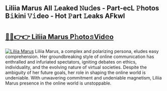 ## Liliia Marus All 𝙻eaked 𝙽u𝚍es - Part-ecL 𝙿hotos B𝚒kini 𝚅𝚒deo - Hot 𝙿art 𝙻eaks AFkwl

# <h2><a href="http://ld3mdv.urlbe.top/?page=Liliia+Marus">🔗🔗👉👉 Liliia Marus P𝚑oto𝚜Vid𝚎o</a></h2>

[![Liliia Marus](https://i.imgur.com/eBuTRDB.gif)](http://ld3mdv.urlbe.top/?page=Liliia+Marus)
Liliia Marus, a complex and polarizing persona, eludes easy comprehension. Her groundbreaking style of online communication has enthralled and infuriated spectators, igniting debates on ethics, individuality, and the evolving nature of virtual societies. Despite the ambiguity of her future goals, her role in shaping the online world is undeniable. With unwavering commitment and undeniable magnetism, Liliia Marus presence in the online world is unstoppable.
